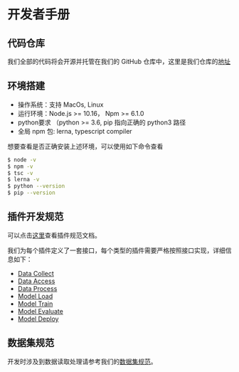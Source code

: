 # 开发者手册

## 代码仓库

我们全部的代码将会开源并托管在我们的 GitHub 仓库中，这里是我们仓库的[地址](https://github.com/alibaba/pipcook)


## 环境搭建

- 操作系统：支持 MacOs, Linux
- 运行环境：Node.js >= 10.16， Npm >= 6.1.0
- python要求 （python >= 3.6, pip 指向正确的 python3 路径
- 全局 npm 包: lerna, typescript compiler

想要查看是否正确安装上述环境，可以使用如下命令查看

```sh
$ node -v
$ npm -v
$ tsc -v
$ lerna -v
$ python --version
$ pip --version
```

## 插件开发规范

可以点击[这里](/zh-cn/spec/plugin.md)查看插件规范文档。

我们为每个插件定义了一套接口，每个类型的插件需要严格按照接口实现，详细信息如下：

- [Data Collect](/zh-cn/spec/plugin/0-data-collect.md)
- [Data Access](/zh-cn/spec/plugin/1-data-access.md)
- [Data Process](/zh-cn/spec/plugin/2-data-process.md)
- [Model Load](/zh-cn/spec/plugin/3-model-define.md)
- [Model Train](/zh-cn/spec/plugin/4-model-train.md)
- [Model Evaluate](/zh-cn/spec/plugin/5-model-evaluate.md)
- [Model Deploy](/zh-cn/spec/plugin/6-model-deploy.md)

## 数据集规范

开发时涉及到数据读取处理请参考我们的[数据集规范](/zh-cn/spec/dataset.md)。
